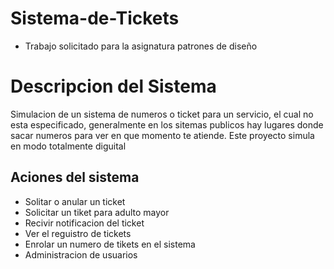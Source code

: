 # Sistema-de-Tickets
- Trabajo solicitado para la asignatura patrones de diseño

# Descripcion del Sistema
Simulacion de un sistema de numeros o ticket para un servicio, el cual no esta especificado, generalmente en los sitemas publicos hay lugares donde sacar numeros para ver en que momento te atiende.
Este proyecto simula en modo totalmente diguital

## Aciones del sistema
  - Solitar o anular un ticket
  - Solicitar un tiket para adulto mayor
  - Recivir notificacion del ticket
  - Ver el reguistro de tickets
  - Enrolar un numero de tikets en el sistema
  - Administracion de usuarios
